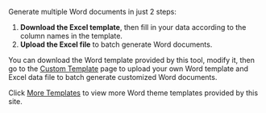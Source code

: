 Generate multiple Word documents in just 2 steps:

1. **Download the Excel template**, then fill in your data according to the column names in the template.
2. **Upload the Excel file** to batch generate Word documents.

You can download the Word template provided by this tool, modify it, then go to the [Custom Template](https://games.programnotes.cn/en/tools/gendocx) page to upload your own Word template and Excel data file to batch generate customized Word documents.

Click [More Templates](https://games.programnotes.cn/en/tools/gendocx/temp) to view more Word theme templates provided by this site.